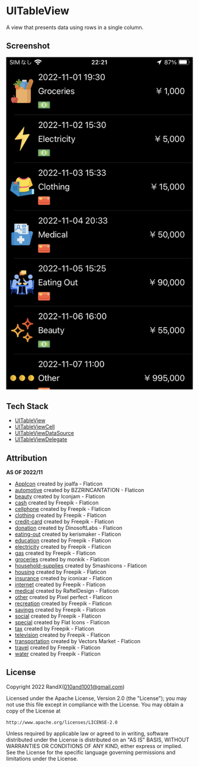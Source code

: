 # UITableView

A view that presents data using rows in a single column.

## Screenshot

![UITableView](./Screenshot/UITableView.png)

## Tech Stack

- [UITableView](https://developer.apple.com/documentation/uikit/uitableview)
- [UITableViewCell](https://developer.apple.com/documentation/uikit/uitableviewcell)
- [UITableViewDataSource](https://developer.apple.com/documentation/uikit/uitableviewdatasource)
- [UITableViewDelegate](https://developer.apple.com/documentation/uikit/uitableviewdelegate)

## Attribution

**AS OF 2022/11**

- [AppIcon](https://www.flaticon.com/free-icon/menu_2931805) created by joalfa - Flaticon 
- [automotive](https://www.flaticon.com/free-icon/automotive_3574948) created by BZZRINCANTATION - Flaticon 
- [beauty](https://www.flaticon.com/free-icon/beauty_4475869) created by Iconjam - Flaticon 
- [cash](https://www.flaticon.com/free-icon/money_2474451) created by Freepik - Flaticon 
- [cellphone](https://www.flaticon.com/free-icon/smartphone_186239) created by Freepik - Flaticon 
- [clothing](https://www.flaticon.com/free-icon/clothes_1867682) created by Freepik - Flaticon 
- [credit-card](https://www.flaticon.com/free-icon/credit-card_311147) created by Freepik - Flaticon 
- [donation](https://www.flaticon.com/free-icon/box_3349507) created by DinosoftLabs - Flaticon 
- [eating-out](https://www.flaticon.com/free-icon/eat_7480669) created by kerismaker - Flaticon 
- [education](https://www.flaticon.com/free-icon/education_3976631) created by Freepik - Flaticon 
- [electricity](https://www.flaticon.com/free-icon/lightning_616494) created by Freepik - Flaticon 
- [gas](https://www.flaticon.com/free-icon/flame_4535728) created by Freepik - Flaticon 
- [groceries](https://www.flaticon.com/free-icon/grocery_1261126) created by monkik - Flaticon 
- [household-supplies](https://www.flaticon.com/free-icon/toilet-paper_3130312) created by Smashicons - Flaticon 
- [housing](https://www.flaticon.com/free-icon/house_2163350) created by Freepik - Flaticon 
- [insurance](https://www.flaticon.com/free-icon/health-insurance_4388635) created by iconixar - Flaticon 
- [internet](https://www.flaticon.com/free-icon/wifi_2794952) created by Freepik - Flaticon 
- [medical](https://www.flaticon.com/free-icon/patient_2376123) created by RaftelDesign - Flaticon 
- [other](https://www.flaticon.com/free-icon/ellipsis_3388778) created by Pixel perfect - Flaticon 
- [recreation](https://www.flaticon.com/free-icon/recreational_1655771) created by Freepik - Flaticon 
- [savings](https://www.flaticon.com/free-icon/piggy-bank_584011) created by Freepik - Flaticon 
- [social](https://www.flaticon.com/free-icon/network_2885417) created by Freepik - Flaticon 
- [special](https://www.flaticon.com/free-icon/special-tag_6165631) created by Flat Icons - Flaticon 
- [tax](https://www.flaticon.com/free-icon/taxes_1651909) created by Freepik - Flaticon 
- [television](https://www.flaticon.com/free-icon/tv_4020833) created by Freepik - Flaticon 
- [transportation](https://www.flaticon.com/free-icon/train_609354) created by Vectors Market - Flaticon 
- [travel](https://www.flaticon.com/free-icon/passport_620765) created by Freepik - Flaticon 
- [water](https://www.flaticon.com/free-icon/water_2792706) created by Freepik - Flaticon

## License

Copyright 2022 RandX(<010and1001@gmail.com>)

Licensed under the Apache License, Version 2.0 (the "License");
you may not use this file except in compliance with the License.
You may obtain a copy of the License at

    http://www.apache.org/licenses/LICENSE-2.0

Unless required by applicable law or agreed to in writing, software
distributed under the License is distributed on an "AS IS" BASIS,
WITHOUT WARRANTIES OR CONDITIONS OF ANY KIND, either express or implied.
See the License for the specific language governing permissions and
limitations under the License.
